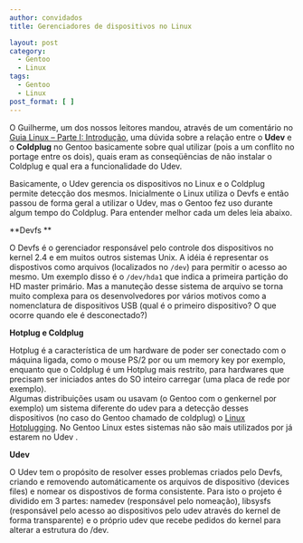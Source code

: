 ```yaml
---
author: convidados
title: Gerenciadores de dispositivos no Linux

layout: post
category:
  - Gentoo
  - Linux
tags:
  - Gentoo
  - Linux
post_format: [ ]
---
```

O Guilherme, um dos nossos leitores mandou, através de um comentário no [Guia Linux – Parte I: Introdução][1], uma dúvida sobre a relação entre o **Udev** e o **Coldplug** no Gentoo basicamente sobre qual utilizar (pois a um conflito no portage entre os dois), quais eram as conseqüências de não instalar o Coldplug e qual era a funcionalidade do Udev.

Basicamente, o Udev gerencia os dispositivos no Linux e o Coldplug permite detecção dos mesmos. Inicialmente o Linux utiliza o Devfs e então passou de forma geral a utilizar o Udev, mas o Gentoo fez uso durante algum tempo do Coldplug. Para entender melhor cada um deles leia abaixo.

**Devfs **

O Devfs é o gerenciador responsável pelo controle dos dispositivos no kernel 2.4 e em muitos outros sistemas Unix. A idéia é representar os dispostivos como arquivos (localizados no `/dev`) para permitir o acesso ao mesmo. Um exemplo disso é o `/dev/hda1` que indica a primeira partição do HD master primário. Mas a manuteção desse sistema de arquivo se torna muito complexa para os desenvolvedores por vários motivos como a nomenclatura de dispositivos USB (qual é o primeiro dispositivo? O que ocorre quando ele é desconectado?)

**Hotplug e Coldplug**

Hotplug é a característica de um hardware de poder ser conectado com o máquina ligada, como o mouse PS/2 por ou um memory key por exemplo, enquanto que o Coldplug é um Hotplug mais restrito, para hardwares que precisam ser iniciados antes do SO inteiro carregar (uma placa de rede por exemplo).  
Algumas distribuições usam ou usavam (o Gentoo com o genkernel por exemplo) um sistema diferente do udev para a detecção desses dispositivos (no caso do Gentoo chamado de coldplug) o [Linux Hotplugging][2]. No Gentoo Linux estes sistemas não são mais utilizados por já estarem no Udev .

**Udev**

O Udev tem o propósito de resolver esses problemas criados pelo Devfs, criando e removendo automáticamente os arquivos de dispositivo (devices files) e nomear os dispostivos de forma consistente. Para isto o projeto é dividido em 3 partes: namedev (responsável pelo nomeação), libsysfs (responsável pelo acesso ao dispositivos pelo udev através do kernel de forma transparente) e o próprio udev que recebe pedidos do kernel para alterar a estrutura do /dev. 














 [1]: http://vidageek.net/2007/03/15/guia-linux-parte-i-introducao/ "Guia Linux - Parte I: Introdução"
 [2]: http://linux-hotplug.sourceforge.net/ "Linux Hotplugging"





